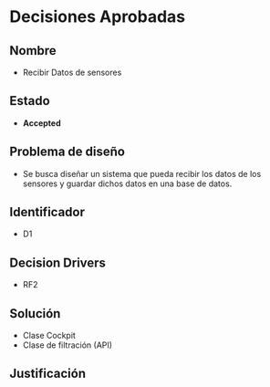# Decisiones Aprobadas

## Nombre

* Recibir Datos de sensores

## Estado

* **Accepted**

## Problema de diseño 

* Se busca diseñar un sistema que pueda recibir los datos de los sensores y guardar dichos datos en una base de datos. 

## Identificador 

* D1 

## Decision Drivers
* RF2

## Solución

* Clase Cockpit
* Clase de filtración (API)

## Justificación

* El cockpit recibirá los datos proporcionados por los sensores, con el fin de que al cockpit le lleguen los datos clasificado se usará una clase intermedia de filtración.

## Nombre
* Almacenamiento de órdenes y suministro

## Estado

* **Accepted**

## Problema de diseño 

* Almacenar las órdenes de trabajo por operario y el suministro disponible. 

## Identificador 

* D2 

## Decision Drivers
* RF3.1
* RF3.2

## Solución
* Componente Base de datos
* Patrón Singleton

### Justificación
* Para el almacenamiento de datos se crearán diferentes tablas en una base de datos SQL. Con el fin de almacenar la información necesaria para la ejecución de ordenes y la gestión de los suministros. 
* Se hará uso del patrón de diseño Singleton para la creación de la instancia de la base de datos.

## Nombre
* Notificaciones

## Estado
* **Accepted**

## Problema de diseño 

* Notificar a los operarios sobre los distintos eventos a los que estén suscritos.  

## Identificador 
* D3

## Decision Drivers
* RF4.1

## Solución
* Pub-Sub

## Justificación
* La necesidad de notificar diversos tipos de eventos, nos lleva a pensar que necesitamos un mecanismo que pueda notificar a los distintos operarios sin someter al cockpit a extremada presión.
* Para poder relegar esta funcionalidad, emplearemos el patrón observer basado en eventos, de modo que el cockpit solo necesitará una lista de eventos. 
* El patrón pub-sub permite que la escalabilidad sea más asequible. Ya que la creación de nuevos eventos no ocasione grandes cambios en las demás estructuras, ya que heredan de una clase abstracta.
